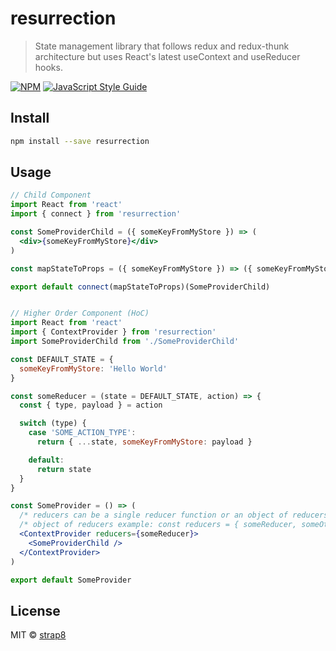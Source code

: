 # resurrection

> State management library that follows redux and redux-thunk architecture but uses React&#x27;s latest useContext and useReducer hooks.

[![NPM](https://img.shields.io/npm/v/resurrection.svg)](https://www.npmjs.com/package/resurrection) [![JavaScript Style Guide](https://img.shields.io/badge/code_style-standard-brightgreen.svg)](https://standardjs.com)

## Install

```bash
npm install --save resurrection
```

## Usage

```jsx
// Child Component
import React from 'react'
import { connect } from 'resurrection'

const SomeProviderChild = ({ someKeyFromMyStore }) => (
  <div>{someKeyFromMyStore}</div>
)

const mapStateToProps = ({ someKeyFromMyStore }) => ({ someKeyFromMyStore })

export default connect(mapStateToProps)(SomeProviderChild)


// Higher Order Component (HoC)
import React from 'react'
import { ContextProvider } from 'resurrection'
import SomeProviderChild from './SomeProviderChild'

const DEFAULT_STATE = {
  someKeyFromMyStore: 'Hello World'
}

const someReducer = (state = DEFAULT_STATE, action) => {
  const { type, payload } = action

  switch (type) {
    case 'SOME_ACTION_TYPE':
      return { ...state, someKeyFromMyStore: payload }

    default:
      return state
  }
}

const SomeProvider = () => (
  /* reducers can be a single reducer function or an object of reducers */
  /* object of reducers example: const reducers = { someReducer, someOtherReducer} */
  <ContextProvider reducers={someReducer}>
    <SomeProviderChild />
  </ContextProvider>
)

export default SomeProvider
```

## License

MIT © [strap8](https://github.com/strap8)

